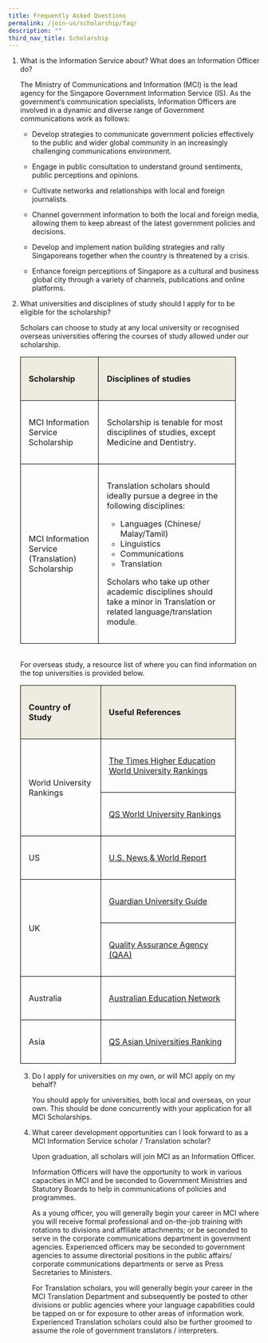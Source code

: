 ```yaml
---
title: Frequently Asked Questions
permalink: /join-us/scholarship/faq/
description: ""
third_nav_title: Scholarship
---
```

1. What is the Information Service about? What does an Information Officer do?

    The Ministry of Communications and Information (MCI) is the lead agency for the Singapore Government Information Service (IS). As the government’s communication specialists, Information Officers are involved in a dynamic and diverse range of Government communications work as follows:

    * Develop strategies to communicate government policies effectively to the public and wider global community in an increasingly challenging communications environment.

    * Engage in public consultation to understand ground sentiments, public perceptions and opinions.

    * Cultivate networks and relationships with local and foreign journalists.

    * Channel government information to both the local and foreign media, allowing them to keep abreast of the latest government policies and decisions.

    * Develop and implement nation building strategies and rally Singaporeans together when the country is threatened by a crisis.

    * Enhance foreign perceptions of Singapore as a cultural and business global city through a variety of channels, publications and online platforms.

2. What universities and disciplines of study should I apply for to be eligible for the scholarship?

    Scholars can choose to study at any local university or recognised overseas universities offering the courses of study allowed under our scholarship.

    <table style="width: 90%; border-collapse: collapse; border: none;" border="1"><tbody><tr><td style="border: 1pt solid windowtext; background: #eeece1; padding: 12.75pt 7.5pt 12.75pt 12pt;">  
<p><strong>Scholarship</strong></p><strong>  
</strong></td><td style="border-top: 1pt solid windowtext; border-right: 1pt solid windowtext; border-bottom: 1pt solid windowtext; border-image: initial; border-left: none; background: #eeece1; padding: 12.75pt 7.5pt 12.75pt 12pt;">  
<p><strong>Disciplines of studies</strong></p>  
</td></tr><tr><td style="border-right: 1pt solid windowtext; border-bottom: 1pt solid windowtext; border-left: 1pt solid windowtext; border-image: initial; border-top: none; padding: 12.75pt 7.5pt 12.75pt 12pt;">  
<p>MCI Information Service Scholarship</p>  
</td><td style="border-top: none; border-left: none; border-bottom: 1pt solid windowtext; border-right: 1pt solid windowtext; padding: 12.75pt 7.5pt 12.75pt 12pt;">  
<p>Scholarship is tenable for most disciplines of studies, except Medicine and Dentistry. </p>  
</td></tr><tr><td style="border-right: 1pt solid windowtext; border-bottom: 1pt solid windowtext; border-left: 1pt solid windowtext; border-image: initial; border-top: none; padding: 12.75pt 7.5pt 12.75pt 12pt;">  
 <p>MCI Information Service (Translation) Scholarship </p>  
</td><td style="border-top: none; border-left: none; border-bottom: 1pt solid windowtext; border-right: 1pt solid windowtext; padding: 12.75pt 7.5pt 12.75pt 12pt;">  
<p>Translation scholars should ideally pursue a degree in the following disciplines: </p>  
 <ul>  
<li>Languages (Chinese/ Malay/Tamil)</li>  
<li>Linguistics</li>  
<li>Communications</li>  
<li>Translation</li>  
</ul>  
 <p>Scholars who take up other academic disciplines should take a minor in Translation or related language/translation module. </p>  </td></tr></tbody>  
</table>
<br>
    For overseas study, a resource list of where you can find information on the top universities is provided below.
<br>  
    <table style="width: 90%; border-collapse: collapse; border: none;" border="1"><tbody><tr><td style="border: 1pt solid windowtext; background: #eeece1; padding: 12.75pt 7.5pt 12.75pt 12pt;">  
 <p><strong>Country of Study</strong></p>  
</td><td style="border-top: 1pt solid windowtext; border-right: 1pt solid windowtext; border-bottom: 1pt solid windowtext; border-image: initial; border-left: none; background: #eeece1; padding: 12.75pt 7.5pt 12.75pt 12pt;">  
<p><strong>Useful References</strong></p>  
</td></tr><tr><td style="border-right: 1pt solid windowtext; border-bottom: 1pt solid windowtext; border-left: 1pt solid windowtext; border-image: initial; border-top: none; padding: 12.75pt 7.5pt 12.75pt 12pt;" rowspan="2">  
<p>World University Rankings</p>  
</td><td style="border-top: none; border-left: none; border-bottom: 1pt solid windowtext; border-right: 1pt solid windowtext; padding: 12.75pt 7.5pt 12.75pt 12pt;">  
<p><a target="\_blank" href="[http://www.timeshighereducation.co.uk/world-university-rankings/](http://www.timeshighereducation.co.uk/world-university-rankings/)" rel="noopener noreferrer">The Times Higher Education World University Rankings</a> </p>  
</td></tr><tr><td style="border-top: none; border-left: none; border-bottom: 1pt solid windowtext; border-right: 1pt solid windowtext; padding: 12.75pt 7.5pt 12.75pt 12pt;">  
<p><a target="\_blank" href="[http://www.topuniversities.com/university-rankings/world-university-rankings](http://www.topuniversities.com/university-rankings/world-university-rankings)" rel="noopener noreferrer">QS World University Rankings</a></p>  
</td></tr><tr><td style="border-right: 1pt solid windowtext; border-bottom: 1pt solid windowtext; border-left: 1pt solid windowtext; border-image: initial; border-top: none; padding: 12.75pt 7.5pt 12.75pt 12pt;">  
<p>US</p>  
 </td><td style="border-top: none; border-left: none; border-bottom: 1pt solid windowtext; border-right: 1pt solid windowtext; padding: 12.75pt 7.5pt 12.75pt 12pt;">  
<p><a target="\_blank" href="[http://www.usnews.com/best-colleges](http://www.usnews.com/best-colleges)" rel="noopener noreferrer">U.S. News &amp; World Report</a></p> </td></tr><tr><td style="border-right: 1pt solid windowtext; border-bottom: 1pt solid windowtext; border-left: 1pt solid windowtext; border-image: initial; border-top: none; padding: 12.75pt 7.5pt 12.75pt 12pt;" rowspan="2">  
<p>UK</p>  
 </td><td style="border-top: none; border-left: none; border-bottom: 1pt solid windowtext; border-right: 1pt solid windowtext; padding: 12.75pt 7.5pt 12.75pt 12pt;">  
<p><a target="\_blank" href="[http://education.guardian.co.uk/universityguide](http://education.guardian.co.uk/universityguide)" rel="noopener noreferrer">Guardian University Guide</a></p>  
 </td></tr><tr><td style="border-top: none; border-left: none; border-bottom: 1pt solid windowtext; border-right: 1pt solid windowtext; padding: 12.75pt 7.5pt 12.75pt 12pt;">  
 <p><a target="\_blank" href="[http://www.qaa.ac.uk/](http://www.qaa.ac.uk/)" rel="noopener noreferrer">Quality Assurance Agency (QAA)</a></p>  
</td></tr><tr><td style="border-right: 1pt solid windowtext; border-bottom: 1pt solid windowtext; border-left: 1pt solid windowtext; border-image: initial; border-top: none; padding: 12.75pt 7.5pt 12.75pt 12pt;">  
<p>Australia</p>  
</td><td style="border-top: none; border-left: none; border-bottom: 1pt solid windowtext; border-right: 1pt solid windowtext; padding: 12.75pt 7.5pt 12.75pt 12pt;">  
<p><a target="\_blank" href="[https://www.topuniversities.com/university-rankings-articles/world-university-rankings/top-universities-australia-2021](https://www.topuniversities.com/university-rankings-articles/world-university-rankings/top-universities-australia-2021)" rel="noopener noreferrer">Australian Education Network</a></p>  
 </td></tr><tr><td style="border-right: 1pt solid windowtext; border-bottom: 1pt solid windowtext; border-left: 1pt solid windowtext; border-image: initial; border-top: none; padding: 12.75pt 7.5pt 12.75pt 12pt;">  
 <p>Asia</p>  
</td><td style="border-top: none; border-left: none; border-bottom: 1pt solid windowtext; border-right: 1pt solid windowtext; padding: 12.75pt 7.5pt 12.75pt 12pt;">  
 <p><a target="\_blank" href="[http://www.topuniversities.com/university-rankings/asian-university-rankings](http://www.topuniversities.com/university-rankings/asian-university-rankings)" rel="noopener noreferrer">QS Asian Universities Ranking</a></p>  
 </td></tr></tbody>  
</table>

3. Do I apply for universities on my own, or will MCI apply on my behalf?

    You should apply for universities, both local and overseas, on your own. This should be done concurrently with your application for all MCI Scholarships.


4. What career development opportunities can I look forward to as a MCI Information Service scholar / Translation scholar?

    Upon graduation, all scholars will join MCI as an Information Officer.

    Information Officers will have the opportunity to work in various capacities in MCI and be seconded to Government Ministries and Statutory Boards to help in communications of policies and programmes.

    As a young officer, you will generally begin your career in MCI where you will receive formal professional and on-the-job training with rotations to divisions and affiliate attachments; or be seconded to serve in the corporate communications department in government agencies. Experienced officers may be seconded to government agencies to assume directorial positions in the public affairs/ corporate communications departments or serve as Press Secretaries to Ministers.

    For Translation scholars, you will generally begin your career in the MCI Translation Department and subsequently be posted to other divisions or public agencies where your language capabilities could be tapped on or for exposure to other areas of information work. Experienced Translation scholars could also be further groomed to assume the role of government translators / interpreters.